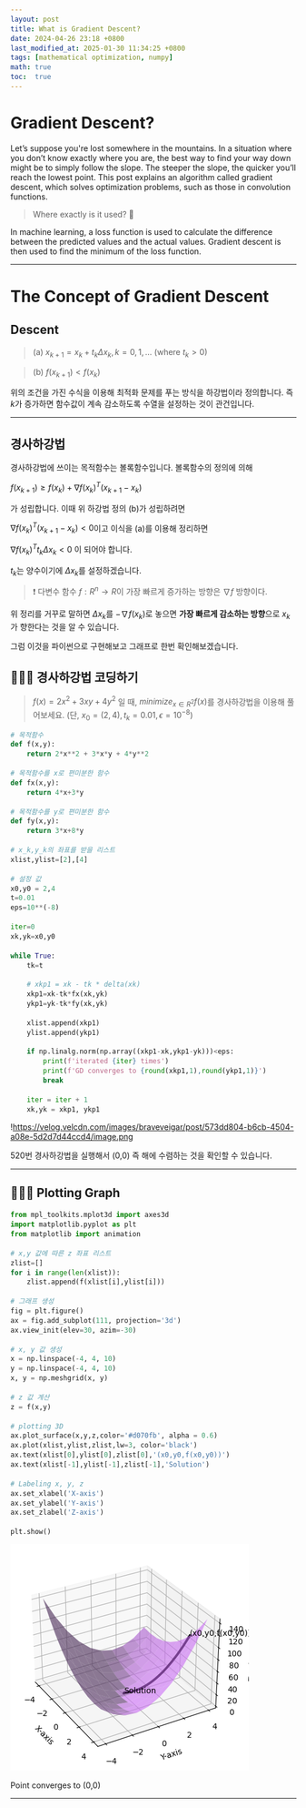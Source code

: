 ```yaml
---
layout: post
title: What is Gradient Descent?
date: 2024-04-26 23:18 +0800
last_modified_at: 2025-01-30 11:34:25 +0800
tags: [mathematical optimization, numpy]
math: true
toc:  true
---
```



# Gradient Descent?

Let’s suppose you're lost somewhere in the mountains. In a situation where you don’t know exactly where you are, the best way to find your way down might be to simply follow the slope. The steeper the slope, the quicker you’ll reach the lowest point. This post explains an algorithm called gradient descent, which solves optimization problems, such as those in convolution functions.

>Where exactly is it used? 🤔

In machine learning, a loss function is used to calculate the difference between the predicted values and the actual values. Gradient descent is then used to find the minimum of the loss function.

---

# The Concept of Gradient Descent

## Descent


>(a) $x_{k+1} = x_{k} + t_k \Delta{x_k},k=0,1,...$ (where $t_k>0$)

>(b) $f(x_{k+1})<f(x_k)$

위의 조건을 가진 수식을 이용해 최적화 문제를 푸는 방식을 하강법이라 정의합니다. 즉 $k$가 증가하면 함수값이 계속 감소하도록 수열을 설정하는 것이 관건입니다.

---

## 경사하강법

경사하강법에 쓰이는 목적함수는 볼록함수입니다. 볼록함수의 정의에 의해

$f(x_{k+1}) \geq f(x_k)+\nabla f(x_k)^T(x_{k+1}-x_k)$

가 성립합니다. 이때 위 하강법 정의 (b)가 성립하려면

$\nabla f(x_k)^T(x_{k+1}-x_k)<0$이고 이식을 (a)를 이용해 정리하면

$\nabla f(x_k)^T t_k\Delta{x_k}<0$ 이 되어야 합니다.

$t_k$는 양수이기에 $\Delta{x_k}$를 설정하겠습니다.

> ❗️ 다변수 함수 $f:R^n \rightarrow R$이 가장 빠르게 증가하는 방향은 $\nabla f$	방향이다.
> 

위 정리를 거꾸로 말하면 $\Delta{x_k}$를  $-\nabla f(x_k)$로 놓으면 **가장 빠르게 감소하는 방향**으로 $x_k$가 향한다는 것을 알 수 있습니다.

그럼 이것을 파이썬으로 구현해보고 그래프로 한번 확인해보겠습니다.

## 🧑🏻‍💻 경사하강법 코딩하기

> $f(x) = 2x^2+3xy+4y^2$ 일 때, $minimize_{x \in R^2} f(x)$를 경사하강법을 이용해 풀어보세요. (단, $x_0=(2,4), t_k=0.01, \epsilon=10^{-8}$)
> 

```python
# 목적함수
def f(x,y):
    return 2*x**2 + 3*x*y + 4*y**2

# 목적함수를 x로 편미분한 함수
def fx(x,y):
    return 4*x+3*y

# 목적함수를 y로 편미분한 함수
def fy(x,y):
    return 3*x+8*y

# x_k,y_k의 좌표를 받을 리스트
xlist,ylist=[2],[4]

# 설정 값
x0,y0 = 2,4
t=0.01
eps=10**(-8)

iter=0
xk,yk=x0,y0

while True:
    tk=t

    # xkp1 = xk - tk * delta(xk)
    xkp1=xk-tk*fx(xk,yk)
    ykp1=yk-tk*fy(xk,yk)

    xlist.append(xkp1)
    ylist.append(ykp1)

    if np.linalg.norm(np.array((xkp1-xk,ykp1-yk)))<eps:
        print(f'iterated {iter} times')
        print(f'GD converges to {round(xkp1,1),round(ykp1,1)}')
        break

    iter = iter + 1
    xk,yk = xkp1, ykp1

```

!https://velog.velcdn.com/images/braveveigar/post/573dd804-b6cb-4504-a08e-5d2d7d44ccd4/image.png

520번 경사하강법을 실행해서 (0,0) 즉 해에 수렴하는 것을 확인할 수 있습니다.

---

## 🧑🏻‍💻 Plotting Graph

```python
from mpl_toolkits.mplot3d import axes3d
import matplotlib.pyplot as plt
from matplotlib import animation

# x,y 값에 따른 z 좌표 리스트
zlist=[]
for i in range(len(xlist)):
	zlist.append(f(xlist[i],ylist[i]))

# 그래프 생성
fig = plt.figure()
ax = fig.add_subplot(111, projection='3d')
ax.view_init(elev=30, azim=-30)

# x, y 값 생성
x = np.linspace(-4, 4, 10)
y = np.linspace(-4, 4, 10)
x, y = np.meshgrid(x, y)

# z 값 계산
z = f(x,y)

# plotting 3D
ax.plot_surface(x,y,z,color='#d070fb', alpha = 0.6)
ax.plot(xlist,ylist,zlist,lw=3, color='black')
ax.text(xlist[0],ylist[0],zlist[0],'(x0,y0,f(x0,y0))')
ax.text(xlist[-1],ylist[-1],zlist[-1],'Solution')

# Labeling x, y, z
ax.set_xlabel('X-axis')
ax.set_ylabel('Y-axis')
ax.set_zlabel('Z-axis')

plt.show()

```

![alt text](image.png)

Point converges to (0,0)

---